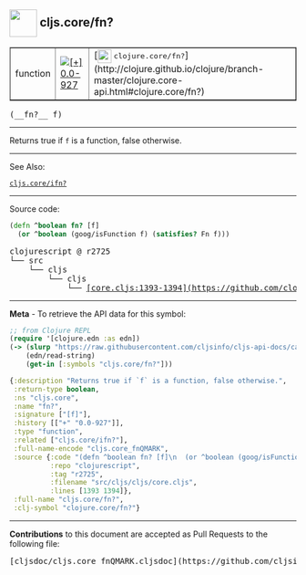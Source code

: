 ## <img width="48px" valign="middle" src="http://i.imgur.com/Hi20huC.png"> cljs.core/fn?

 <table border="1">
<tr>

<td>function</td>
<td><a href="https://github.com/cljsinfo/cljs-api-docs/tree/0.0-927"><img valign="middle" alt="[+] 0.0-927" src="https://img.shields.io/badge/+-0.0--927-lightgrey.svg"></a> </td>
<td>
[<img height="24px" valign="middle" src="http://i.imgur.com/1GjPKvB.png"> <samp>clojure.core/fn?</samp>](http://clojure.github.io/clojure/branch-master/clojure.core-api.html#clojure.core/fn?)
</td>
</tr>
</table>

 <samp>
(__fn?__ f)<br>
</samp>

---

Returns true if `f` is a function, false otherwise.

---


See Also:

[`cljs.core/ifn?`](cljs.core_ifnQMARK.md)<br>

---


Source code:

```clj
(defn ^boolean fn? [f]
  (or ^boolean (goog/isFunction f) (satisfies? Fn f)))
```

 <pre>
clojurescript @ r2725
└── src
    └── cljs
        └── cljs
            └── <ins>[core.cljs:1393-1394](https://github.com/clojure/clojurescript/blob/r2725/src/cljs/cljs/core.cljs#L1393-L1394)</ins>
</pre>


---

__Meta__ - To retrieve the API data for this symbol:

```clj
;; from Clojure REPL
(require '[clojure.edn :as edn])
(-> (slurp "https://raw.githubusercontent.com/cljsinfo/cljs-api-docs/catalog/cljs-api.edn")
    (edn/read-string)
    (get-in [:symbols "cljs.core/fn?"]))
```

```clj
{:description "Returns true if `f` is a function, false otherwise.",
 :return-type boolean,
 :ns "cljs.core",
 :name "fn?",
 :signature ["[f]"],
 :history [["+" "0.0-927"]],
 :type "function",
 :related ["cljs.core/ifn?"],
 :full-name-encode "cljs.core_fnQMARK",
 :source {:code "(defn ^boolean fn? [f]\n  (or ^boolean (goog/isFunction f) (satisfies? Fn f)))",
          :repo "clojurescript",
          :tag "r2725",
          :filename "src/cljs/cljs/core.cljs",
          :lines [1393 1394]},
 :full-name "cljs.core/fn?",
 :clj-symbol "clojure.core/fn?"}

```

---

__Contributions__ to this document are accepted as Pull Requests to the following file:

 <pre>
[cljsdoc/cljs.core_fnQMARK.cljsdoc](https://github.com/cljsinfo/cljs-api-docs/blob/master/cljsdoc/cljs.core_fnQMARK.cljsdoc)
</pre>

